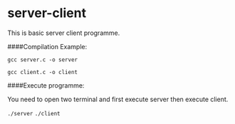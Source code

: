 server-client
=============

This is basic server client programme.

####Compilation Example:

`gcc server.c -o server`

`gcc client.c -o client`

####Execute programme: 

You need to open two terminal and first execute server then execute client.

`./server` 
`./client`
